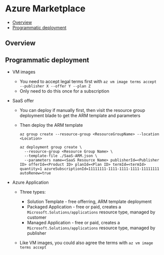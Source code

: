 # Azure Marketplace

- [Overview](#overview)
- [Programmatic deployment](#programmatic-deployment)

## Overview

## Programmatic deployment

- VM images
  - You need to accept legal terms first with `az vm image terms accept --publisher X --offer Y --plan Z`
  - Only need to do this once for a subscription

- SaaS offer
  - You can deploy if manually first, then visit the resource group deployment blade to get the ARM template and parameters
  - Then deploy the ARM template

    ```
    az group create --resource-group <ResourceGroupName> --location <Location>

    az deployment group create \
      --resource-group <Resource Group Name> \
      --template-file ./SaaS-ARM.json \
      --parameters name=<SaaS Resource Name> publisherId=<Publisher ID> offerId=<Product ID> planId=<Plan ID> termId=<termId> quantity=1 azureSubscriptionId=11111111-1111-1111-1111-11111111 autoRenew=true
    ```

- Azure Application

  - Three types:
    - Solution Template - free offerring, ARM template deployment
    - Packaged Application - free or paid, creates a `Microsoft.Solutions/applications` resource type, managed by customer
    - Managed Application - free or paid, creates a `Microsoft.Solutions/applications` resource type, managed by publisher

  - Like VM images, you could also agree the terms with `az vm image terms accept`
